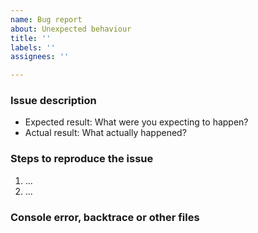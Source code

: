 ```yaml
---
name: Bug report
about: Unexpected behaviour
title: ''
labels: ''
assignees: ''

---
```


### Issue description

- Expected result: What were you expecting to happen?
- Actual result: What actually happened?

### Steps to reproduce the issue

1. ...
2. ...

### Console error, backtrace or other files

<!--- Paste a copy of the error and trace here -->